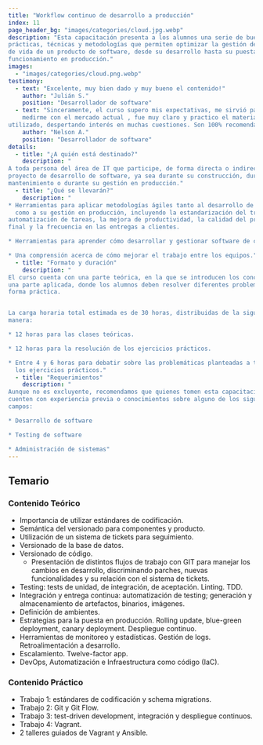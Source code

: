 ```yaml
---
title: "Workflow continuo de desarrollo a producción"
index: 11
page_header_bg: "images/categories/cloud.jpg.webp"
description: "Esta capacitación presenta a los alumnos una serie de buenas
prácticas, técnicas y metodologías que permiten optimizar la gestión del ciclo
de vida de un producto de software, desde su desarrollo hasta su puesta y
funcionamiento en producción."
images: 
  - "images/categories/cloud.png.webp"
testimony:
  - text: "Excelente, muy bien dado y muy bueno el contenido!"
    author: "Julián S."
    position: "Desarrollador de software"
  - text: "Sinceramente, el curso supero mis expectativas, me sirvió para
    medirme con el mercado actual , fue muy claro y practico el material
utilizado, despertando interés en muchas cuestiones. Son 100% recomendables."
    author: "Nelson A."
    position: "Desarrollador de software"
details:
  - title: "¿A quién está destinado?"
    description: "
A toda persona del área de IT que participe, de forma directa o indirecta, en un
proyecto de desarrollo de software, ya sea durante su construcción, durante su
mantenimiento o durante su gestión en producción."
  - title: "¿Qué se llevarán?"
    description: "
* Herramientas para aplicar metodologías ágiles tanto al desarrollo de software
  como a su gestión en producción, incluyendo la estandarización del trabajo, la
automatización de tareas, la mejora de productividad, la calidad del producto
final y la frecuencia en las entregas a clientes.

* Herramientas para aprender cómo desarrollar y gestionar software de calidad.

* Una comprensión acerca de cómo mejorar el trabajo entre los equipos."
  - title: "Formato y duración"
    description: "
El curso cuenta con una parte teórica, en la que se introducen los conceptos, y
una parte aplicada, donde los alumnos deben resolver diferentes problemas de
forma práctica.


La carga horaria total estimada es de 30 horas, distribuidas de la siguiente
manera:

* 12 horas para las clases teóricas.

* 12 horas para la resolución de los ejercicios prácticos.

* Entre 4 y 6 horas para debatir sobre las problemáticas planteadas a través de
  los ejercicios prácticos."
  - title: "Requerimientos"
    description: "
Aunque no es excluyente, recomendamos que quienes tomen esta capacitación
cuenten con experiencia previa o conocimientos sobre alguno de los siguientes
campos:

* Desarrollo de software

* Testing de software

* Administración de sistemas"
---
```


## Temario

### Contenido Teórico

* Importancia de utilizar estándares de codificación.
* Semántica del versionado para componentes y producto.
* Utilización de un sistema de tickets para seguimiento.
* Versionado de la base de datos.
* Versionado de código.
  * Presentación de distintos flujos de trabajo con GIT para manejar los cambios
    en desarrollo, discriminando parches, nuevas funcionalidades y su relación
    con el sistema de tickets.
* Testing: tests de unidad, de integración, de aceptación. Linting. TDD.
* Integración y entrega continua: automatización de testing; generación y
  almacenamiento de artefactos, binarios, imágenes.
* Definición de ambientes.
* Estrategias para la puesta en producción. Rolling update, blue-green
  deployment, canary deployment. Despliegue continuo. 
* Herramientas de monitoreo y estadísticas. Gestión de logs. Retroalimentación a
  desarrollo. 
* Escalamiento. Twelve-factor app.
* DevOps, Automatización e Infraestructura como código (IaC).

### Contenido Práctico

* Trabajo 1: estándares de codificación y schema migrations.
* Trabajo 2: Git y Git Flow.
* Trabajo 3: test-driven development, integración y despliegue continuos.
* Trabajo 4: Vagrant.
* 2 talleres guiados de Vagrant y Ansible. 
